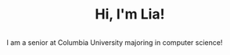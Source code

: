 <h1 align="center">
Hi, I'm Lia!
</h1>

<p align="center">
  <img src="https://komarev.com/ghpvc/?username=cordeliachen&style=for-the-badge&color=149dff" alt=""/>
</p>

I am a senior at Columbia University majoring in computer science!
